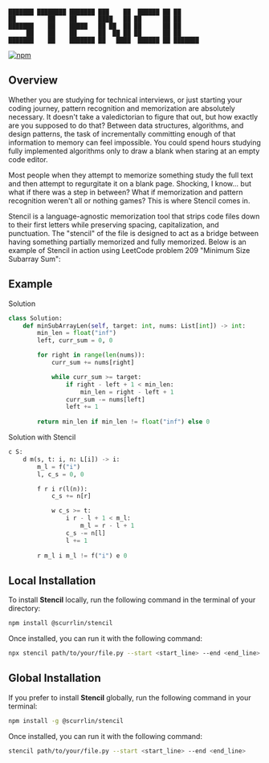 ```

███████ ████████ ███████ ███    ██  ██████ ██ ██      
██         ██    ██      ████   ██ ██      ██ ██      
███████    ██    █████   ██ ██  ██ ██      ██ ██      
     ██    ██    ██      ██  ██ ██ ██      ██ ██      
███████    ██    ███████ ██   ████  ██████ ██ ███████ 

```

[![npm](https://img.shields.io/npm/dt/%40scurrlin%2Fstencil?style=flat&color=blue)](https://www.npmjs.com/package/@scurrlin/stencil)

## Overview

Whether you are studying for technical interviews, or just starting your coding journey, pattern recognition and memorization are absolutely necessary. It doesn't take a valedictorian to figure that out, but how exactly are you supposed to do that? Between data structures, algorithms, and design patterns, the task of incrementally committing enough of that information to memory can feel impossible. You could spend hours studying fully implemented algorithms only to draw a blank when staring at an empty code editor.

Most people when they attempt to memorize something study the full text and then attempt to regurgitate it on a blank page. Shocking, I know... but what if there was a step in between? What if memorization and pattern recognition weren't all or nothing games? This is where Stencil comes in.

Stencil is a language-agnostic memorization tool that strips code files down to their first letters while preserving spacing, capitalization, and punctuation. The "stencil" of the file is designed to act as a bridge between having something partially memorized and fully memorized. Below is an example of Stencil in action using LeetCode problem 209 "Minimum Size Subarray Sum":

## Example

Solution

```python
class Solution:
    def minSubArrayLen(self, target: int, nums: List[int]) -> int:
        min_len = float("inf")
        left, curr_sum = 0, 0

        for right in range(len(nums)):
            curr_sum += nums[right]

            while curr_sum >= target:
                if right - left + 1 < min_len:
                    min_len = right - left + 1
                curr_sum -= nums[left]
                left += 1
        
        return min_len if min_len != float("inf") else 0
```

Solution with Stencil

```python
c S:
    d m(s, t: i, n: L[i]) -> i:
        m_l = f("i")
        l, c_s = 0, 0

        f r i r(l(n)):
            c_s += n[r]

            w c_s >= t:
                i r - l + 1 < m_l:
                    m_l = r - l + 1
                c_s -= n[l]
                l += 1
        
        r m_l i m_l != f("i") e 0
```

## Local Installation

To install **Stencil** locally, run the following command in the terminal of your directory:

```bash
npm install @scurrlin/stencil
```

Once installed, you can run it with the following command:

```bash
npx stencil path/to/your/file.py --start <start_line> --end <end_line>
```

## Global Installation

If you prefer to install **Stencil** globally, run the following command in your terminal:

```bash
npm install -g @scurrlin/stencil
```

Once installed, you can run it with the following command:

```bash
stencil path/to/your/file.py --start <start_line> --end <end_line>
```